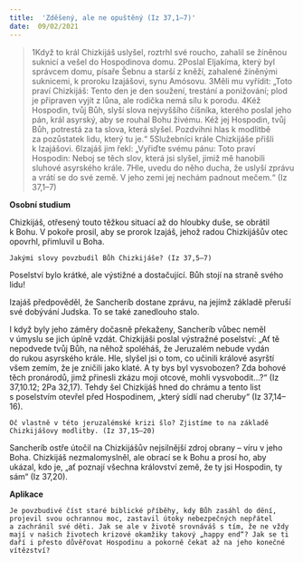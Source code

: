 ```yaml
---
title:  'Zděšený, ale ne opuštěný (Iz 37,1–7)'
date:  09/02/2021
---
```


> <p></p>
> 1Když to král Chizkijáš uslyšel, roztrhl své roucho, zahalil se žíněnou suknicí a vešel do Hospodinova domu. 2Poslal Eljakíma, který byl správcem domu, písaře Šebnu a starší z kněží, zahalené žíněnými suknicemi, k proroku Izajášovi, synu Amósovu. 3Měli mu vyřídit: „Toto praví Chizkijáš: Tento den je den soužení, trestání a ponižování; plod je připraven vyjít z lůna, ale rodička nemá sílu k porodu. 4Kéž Hospodin, tvůj Bůh, slyší slova nejvyššího číšníka, kterého poslal jeho pán, král asyrský, aby se rouhal Bohu živému. Kéž jej Hospodin, tvůj Bůh, potrestá za ta slova, která slyšel. Pozdvihni hlas k modlitbě za pozůstatek lidu, který tu je.“ 5Služebníci krále Chizkijáše přišli k Izajášovi. 6Izajáš jim řekl: „Vyřiďte svému pánu: Toto praví Hospodin: Neboj se těch slov, která jsi slyšel, jimiž mě hanobili sluhové asyrského krále. 7Hle, uvedu do něho ducha, že uslyší zprávu a vrátí se do své země. V jeho zemi jej nechám padnout mečem.“ (Iz 37,1–7)

**Osobní studium**

Chizkijáš, otřesený touto těžkou situací až do hloubky duše, se obrátil k Bohu. V pokoře prosil, aby se prorok Izajáš, jehož radou Chizkijášův otec opovrhl, přimluvil u Boha.

`Jakými slovy povzbudil Bůh Chizkijáše? (Iz 37,5–7)`

Poselství bylo krátké, ale výstižné a dostačující. Bůh stojí na straně svého lidu!

Izajáš předpověděl, že Sancheríb dostane zprávu, na jejímž základě přeruší své dobývání Judska. To se také zanedlouho stalo.

I když byly jeho záměry dočasně překaženy, Sancheríb vůbec neměl v úmyslu se jich úplně vzdát. Chizkijáši poslal výstražné poselství: „Ať tě nepodvede tvůj Bůh, na něhož spoléháš, že Jeruzalém nebude vydán do rukou asyrského krále. Hle, slyšel jsi o tom, co učinili králové asyrští všem zemím, že je zničili jako klaté. A ty bys byl vysvobozen? Zda bohové těch pronárodů, jimž přinesli zkázu moji otcové, mohli vysvobodit...?“ (Iz 37,10.12; 2Pa 32,17). Tehdy šel Chizkijáš hned do chrámu a tento list s poselstvím otevřel před Hospodinem, „který sídlí nad cheruby“ (Iz 37,14–16).

`Oč vlastně v této jeruzalémské krizi šlo? Zjistíme to na základě Chizkijášovy modlitby. (Iz 37,15–20)`

Sancheríb ostře útočil na Chizkijášův nejsilnější zdroj obrany – víru v jeho Boha. Chizkijáš nezmalomyslněl, ale obrací se k Bohu a prosí ho, aby ukázal, kdo je, „ať poznají všechna království země, že ty jsi Hospodin, ty sám“ (Iz 37,20).

**Aplikace**

`Je povzbudivé číst staré biblické příběhy, kdy Bůh zasáhl do dění, projevil svou ochrannou moc, zastavil útoky nebezpečných nepřátel a zachránil své děti. Jak se ale v životě srovnáváš s tím, že ne vždy mají v našich životech krizové okamžiky takový „happy end“? Jak se ti daří i přesto důvěřovat Hospodinu a pokorně čekat až na jeho konečné vítězství?`